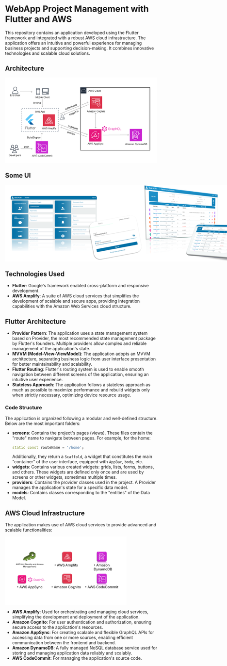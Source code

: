 # WebApp Project Management with Flutter and AWS
This repository contains an application developed using the Flutter framework and integrated with a robust AWS cloud infrastructure. The application offers an intuitive and powerful experience for managing business projects and supporting decision-making. It combines innovative technologies and scalable cloud solutions.

## Architecture
<div style="display: flex;">
    <img src="pictures/Slide2.PNG" width="500" alt="Test Image 1">
</div>

## Some UI
<div style="display: flex;">
    <img src="pictures/Slide3.PNG" width="450" alt="Test Image 1">
    <img src="pictures/Slide4.PNG" width="450" alt="Test Image 1">
</div>

## Technologies Used
- **Flutter**: Google's framework enabled cross-platform and responsive development.
- **AWS Amplify**: A suite of AWS cloud services that simplifies the development of scalable and secure apps, providing integration capabilities with the Amazon Web Services cloud structure.

## Flutter Architecture
- **Provider Pattern**: The application uses a state management system based on Provider, the most recommended state management package by Flutter's founders. Multiple providers allow complex and reliable management of the application's state.
- **MVVM (Model-View-ViewModel)**: The application adopts an MVVM architecture, separating business logic from user interface presentation for better maintainability and scalability.
- **Flutter Routing**: Flutter's routing system is used to enable smooth navigation between different screens of the application, ensuring an intuitive user experience.
- **Stateless Approach**: The application follows a stateless approach as much as possible to maximize performance and rebuild widgets only when strictly necessary, optimizing device resource usage.

### Code Structure
The application is organized following a modular and well-defined structure. Below are the most important folders:
- **screens**: Contains the project's pages (views). These files contain the "route" name to navigate between pages. For example, for the home:
    ```dart
    static const routeName = '/home';
    ```
    Additionally, they return a `Scaffold`, a widget that constitutes the main "container" of the user interface, equipped with `AppBar`, `body`, etc.
- **widgets**: Contains various created widgets: grids, lists, forms, buttons, and others. These widgets are defined only once and are used by screens or other widgets, sometimes multiple times.
- **providers**: Contains the provider classes used in the project. A Provider manages the application's state for a specific data model.
- **models**: Contains classes corresponding to the "entities" of the Data Model.
  
## AWS Cloud Infrastructure
The application makes use of AWS cloud services to provide advanced and scalable functionalities:
<div style="display: flex;">
    <img src="pictures/Slide1.PNG" width="400" alt="Test Image 1">
</div>

- **AWS Amplify**: Used for orchestrating and managing cloud services, simplifying the development and deployment of the application.
- **Amazon Cognito**: For user authentication and authorization, ensuring secure access to the application's resources.
- **Amazon AppSync**: For creating scalable and flexible GraphQL APIs for accessing data from one or more sources, enabling efficient communication between the frontend and backend.
- **Amazon DynamoDB**: A fully managed NoSQL database service used for storing and managing application data reliably and scalably.
- **AWS CodeCommit**: For managing the application's source code.
